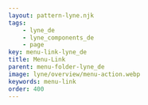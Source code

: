 ```yaml
---
layout: pattern-lyne.njk
tags: 
    - lyne_de
    - lyne_components_de
    - page
key: menu-link-lyne_de
title: Menu-Link
parent: menu-folder-lyne_de
image: lyne/overview/menu-action.webp
keywords: menu-link
order: 400
---
```

